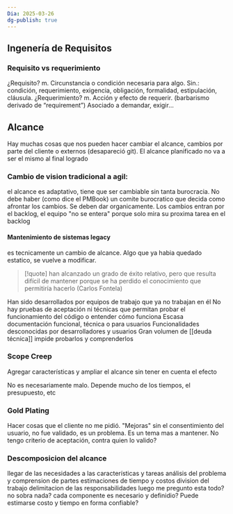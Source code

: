 ```yaml
---
Dia: 2025-03-26
dg-publish: true
---
```

## Ingenería de Requisitos 
### Requisito vs requerimiento 
¿Requisito?
m. Circunstancia o condición necesaria para algo.
Sin.: condición, requerimiento, exigencia, obligación, formalidad, estipulación, cláusula.
¿Requerimiento?
m. Acción y efecto de requerir.
(barbarismo derivado de “requirement”)
Asociado a demandar, exigir…


## Alcance 
Hay muchas cosas que nos pueden hacer cambiar el alcance, cambios por parte del cliente o externos (desapareció git).
El alcance planificado no va a ser el mismo al final logrado

### Cambio de vision tradicional a agil:
el alcance es adaptativo, tiene que ser cambiable sin tanta burocracia. No debe haber (como dice el PMBook) un comite burocratico que decida como afrontar los cambios. Se deben dar organicamente. 
Los cambios entran por el backlog, el equipo "no se entera" porque solo mira su proxima tarea en el backlog

#### Mantenimiento de sistemas legacy 
es tecnicamente un cambio de alcance. Algo que ya habia quedado estatico, se vuelve a modificar.

>[!quote] han alcanzado un grado de éxito relativo, pero que resulta difícil de mantener porque se ha perdido el conocimiento que permitiría hacerlo (Carlos Fontela)


Han sido desarrollados por equipos de trabajo que ya no trabajan en él
No hay pruebas de aceptación ni técnicas que permitan probar el funcionamiento del código o entender cómo funciona
Escasa documentación funcional, técnica o para usuarios
Funcionalidades desconocidas por desarrolladores y usuarios
Gran volumen de [[deuda técnica]] impide probarlos y comprenderlos

### Scope Creep 
Agregar características y ampliar el alcance sin tener en cuenta el efecto

No es necesariamente malo. Depende mucho de los tiempos, el presupuesto, etc 


### Gold Plating 
Hacer cosas que el cliente no me pidió. "Mejoras" sin el consentimiento del usuario, no fue validado, es un problema. Es un tema mas a mantener. No tengo criterio de aceptación, contra quien lo valido?


### Descomposicion del alcance 
llegar de las necesidades a las características y tareas 
análisis del problema y comprension de partes 
estimaciones de tiempo y costos 
division del trabajo 
delimitacion de las responsabilidades 
luego me pregunto 
esta todo? no sobra nada? cada componente es necesario y definidio? Puede estimarse costo y tiempo en forma confiable?
